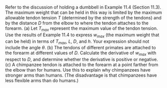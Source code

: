 Refer to the discussion of holding a dumbbell in Example 11.4 (Section 11.3). The maximum weight that can be held in this way is limited by the maximum allowable tendon tension $`T`$ (determined by the strength of the tendons) and by the distance $`D`$ from the elbow to where the tendon attaches to the forearm. (a) Let $`T_{max}`$ represent the maximum value of the tendon tension. Use the results of Example 11.4 to express $`w_{max}`$ (the maximum weight that can be held) in terms of $`T_{max}`$, $`L`$, $`D`$, and $`h`$. Your expression should not include the angle $`\theta`$. (b) The tendons of different primates are attached to the forearm at different values of $`D`$. Calculate the derivative of $`w_{max}`$ with respect to $`D`$, and determine whether the derivative is positive or negative. (c) A chimpanzee tendon is attached to the forearm at a point farther from the elbow
than for humans. Use this to explain why chimpanzees have stronger
arms than humans. (The disadvantage is that chimpanzees have less
flexible arms than do humans.)